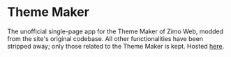 # Theme Maker

The unofficial single-page app for the Theme Maker of Zimo Web, modded from the site's original codebase. All other functionalities have been stripped away; only those related to the Theme Maker is kept. Hosted [here](https://zimo-web-theme-maker-spa.s3.us-east-2.amazonaws.com/index.html).
